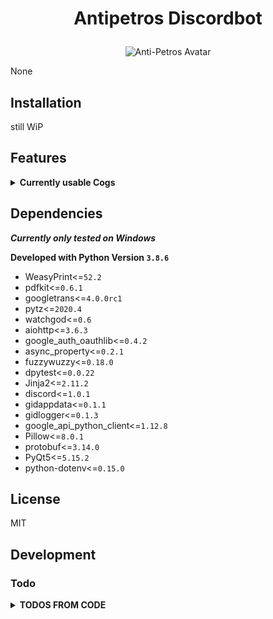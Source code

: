 # <p align="center">Antipetros Discordbot</p> #


<p align="center"><img src="misc/images/AntiPetros_for_readme.png" alt="Anti-Petros Avatar"/></p>


None


## Installation

still WiP





## Features ##

<details><summary><b>Currently usable Cogs</b></summary><blockquote>


### <p align="center">[AbsoluteTime](/antipetros_discordbot/cogs/general_cogs/absolute_time_cog.py)</p> ###

<details><summary><b>Description</b></summary>

<blockquote>The base class that all cogs must inherit from.

A cog is a collection of commands, listeners, and optional state to
help group commands together. More information on them can be found on
the :ref:`ext_commands_cogs` page.

When inheriting from this class, the options shown in :class:`CogMeta`
are equally valid here.</blockquote>

</details>

<details><summary><b>Commands</b></summary><blockquote>

- > register_timezone_city

- > tell_all_registered_timezones

- > to_absolute_times

</blockquote></details>

---


### <p align="center">[AdministrationCog](/antipetros_discordbot/cogs/admin_cogs/admin_cog.py)</p> ###

<details><summary><b>Description</b></summary>

<blockquote>The base class that all cogs must inherit from.

A cog is a collection of commands, listeners, and optional state to
help group commands together. More information on them can be found on
the :ref:`ext_commands_cogs` page.

When inheriting from this class, the options shown in :class:`CogMeta`
are equally valid here.</blockquote>

</details>

<details><summary><b>Commands</b></summary><blockquote>

- > add_to_blacklist

- > delete_msg

- > die

- > list_configs

- > overwrite_config

- > reload_all

- > remove_from_blacklist

- > send_config

- > show_command_names

- > tell_uptime

- > write_data

</blockquote></details>

---


### <p align="center">[GeneralDebugCog](/antipetros_discordbot/cogs/dev_cogs/general_debug_cog.py)</p> ###

<details><summary><b>Description</b></summary>

<blockquote>The base class that all cogs must inherit from.

A cog is a collection of commands, listeners, and optional state to
help group commands together. More information on them can be found on
the :ref:`ext_commands_cogs` page.

When inheriting from this class, the options shown in :class:`CogMeta`
are equally valid here.</blockquote>

</details>

<details><summary><b>Commands</b></summary><blockquote>

- > all_info_from_command_trigger

- > last_message

- > message_by_id

- > tell_member_amount

- > tell_member_amount_from_id

</blockquote></details>

---


### <p align="center">[ImageManipulatorCog](/antipetros_discordbot/cogs/general_cogs/image_manipulation_cog.py)</p> ###

<details><summary><b>Description</b></summary>

<blockquote>The base class that all cogs must inherit from.

A cog is a collection of commands, listeners, and optional state to
help group commands together. More information on them can be found on
the :ref:`ext_commands_cogs` page.

When inheriting from this class, the options shown in :class:`CogMeta`
are equally valid here.</blockquote>

</details>

<details><summary><b>Commands</b></summary><blockquote>

- > antistasify

- > available_stamps

- > member_avatar

</blockquote></details>

---


### <p align="center">[SaveLinkCog](/antipetros_discordbot/cogs/general_cogs/save_link_cog.py)</p> ###

<details><summary><b>Description</b></summary>

<blockquote>An extension Cog to let users temporary save links.

Saved links get posted to a certain channel and deleted after the specified time period from that channel (default in config).
Deleted links are kept in the bots database and can always be retrieved by fuzzy matched name.

Checks against a blacklist of urls and a blacklist of words, to not store malicious links.</blockquote>

</details>

<details><summary><b>Commands</b></summary><blockquote>

- > add_forbidden_word

- > clear_all_links

- > delete_link

- > get_all_links

- > get_forbidden_list

- > get_link

- > remove_forbidden_word

- > save_link

</blockquote></details>

---


### <p align="center">[SaveSuggestionCog](/antipetros_discordbot/cogs/general_cogs/save_suggestion_cog.py)</p> ###

<details><summary><b>Description</b></summary>

<blockquote>The base class that all cogs must inherit from.

A cog is a collection of commands, listeners, and optional state to
help group commands together. More information on them can be found on
the :ref:`ext_commands_cogs` page.

When inheriting from this class, the options shown in :class:`CogMeta`
are equally valid here.</blockquote>

</details>

<details><summary><b>Commands</b></summary><blockquote>

- > auto_accept_suggestions

- > clear_all_suggestions

- > get_all_suggestions

- > mark_discussed

- > remove_all_my_data

- > request_my_data

- > unsave_suggestion

</blockquote></details>

---


### <p align="center">[TestPlaygroundCog](/antipetros_discordbot/cogs/dev_cogs/test_playground_cog.py)</p> ###

<details><summary><b>Description</b></summary>

<blockquote>The base class that all cogs must inherit from.

A cog is a collection of commands, listeners, and optional state to
help group commands together. More information on them can be found on
the :ref:`ext_commands_cogs` page.

When inheriting from this class, the options shown in :class:`CogMeta`
are equally valid here.</blockquote>

</details>

<details><summary><b>Commands</b></summary><blockquote>

- > add_special_name

- > big_message

- > changesettings

- > check_md_helper

- > check_md_helper_specific

- > combquote

- > embed_experiment

- > furthermore_do_you_want_to_say_something

- > get_cfg_name

- > map_changed

- > new_google_calender_event

- > request_server_restart

- > roll

- > translate

</blockquote></details>

---

</blockquote></details>

## Dependencies ##

***Currently only tested on Windows***

**Developed with Python Version `3.8.6`**

- WeasyPrint<=`52.2`
- pdfkit<=`0.6.1`
- googletrans<=`4.0.0rc1`
- pytz<=`2020.4`
- watchgod<=`0.6`
- aiohttp<=`3.6.3`
- google_auth_oauthlib<=`0.4.2`
- async_property<=`0.2.1`
- fuzzywuzzy<=`0.18.0`
- dpytest<=`0.0.22`
- Jinja2<=`2.11.2`
- discord<=`1.0.1`
- gidappdata<=`0.1.1`
- gidlogger<=`0.1.3`
- google_api_python_client<=`1.12.8`
- Pillow<=`8.0.1`
- protobuf<=`3.14.0`
- PyQt5<=`5.15.2`
- python-dotenv<=`0.15.0`





## License

MIT

## Development


### Todo ###

<details><summary><b>TODOS FROM CODE</b></summary>

#### todo [admin_cog.py](/antipetros_discordbot/cogs/admin_cogs/admin_cog.py): ####


- [ ] [admin_cog.py line 57:](/antipetros_discordbot/cogs/admin_cogs/admin_cog.py#L57) `get_logs command`


- [ ] [admin_cog.py line 58:](/antipetros_discordbot/cogs/admin_cogs/admin_cog.py#L58) `get_appdata_location command`


- [ ] [admin_cog.py line 186:](/antipetros_discordbot/cogs/admin_cogs/admin_cog.py#L186) `make as embed`


- [ ] [admin_cog.py line 205:](/antipetros_discordbot/cogs/admin_cogs/admin_cog.py#L205) `make as embed`


- [ ] [admin_cog.py line 211:](/antipetros_discordbot/cogs/admin_cogs/admin_cog.py#L211) `make as embed`


- [ ] [admin_cog.py line 220:](/antipetros_discordbot/cogs/admin_cogs/admin_cog.py#L220) `make as embed`


- [ ] [admin_cog.py line 226:](/antipetros_discordbot/cogs/admin_cogs/admin_cog.py#L226) `make as embed`


- [ ] [admin_cog.py line 232:](/antipetros_discordbot/cogs/admin_cogs/admin_cog.py#L232) `make as embed`


- [ ] [admin_cog.py line 242:](/antipetros_discordbot/cogs/admin_cogs/admin_cog.py#L242) `make as embed`


- [ ] [admin_cog.py line 246:](/antipetros_discordbot/cogs/admin_cogs/admin_cog.py#L246) `make as embed`


- [ ] [admin_cog.py line 254:](/antipetros_discordbot/cogs/admin_cogs/admin_cog.py#L254) `make as embed`


- [ ] [admin_cog.py line 257:](/antipetros_discordbot/cogs/admin_cogs/admin_cog.py#L257) `make as embed`


- [ ] [admin_cog.py line 259:](/antipetros_discordbot/cogs/admin_cogs/admin_cog.py#L259) `make as embed`


- [ ] [admin_cog.py line 269:](/antipetros_discordbot/cogs/admin_cogs/admin_cog.py#L269) `make as embed`


- [ ] [admin_cog.py line 274:](/antipetros_discordbot/cogs/admin_cogs/admin_cog.py#L274) `make as embed`


- [ ] [admin_cog.py line 286:](/antipetros_discordbot/cogs/admin_cogs/admin_cog.py#L286) `make as embed`


- [ ] [admin_cog.py line 289:](/antipetros_discordbot/cogs/admin_cogs/admin_cog.py#L289) `make as embed`


- [ ] [admin_cog.py line 291:](/antipetros_discordbot/cogs/admin_cogs/admin_cog.py#L291) `make as embed`


- [ ] [admin_cog.py line 302:](/antipetros_discordbot/cogs/admin_cogs/admin_cog.py#L302) `make as embed`


---


#### todo [general_debug_cog.py](/antipetros_discordbot/cogs/dev_cogs/general_debug_cog.py): ####


- [ ] [general_debug_cog.py line 49:](/antipetros_discordbot/cogs/dev_cogs/general_debug_cog.py#L49) `create regions for this file`


- [ ] [general_debug_cog.py line 50:](/antipetros_discordbot/cogs/dev_cogs/general_debug_cog.py#L50) `Document and Docstrings`


---


#### todo [image_manipulation_cog.py](/antipetros_discordbot/cogs/general_cogs/image_manipulation_cog.py): ####


- [ ] [image_manipulation_cog.py line 53:](/antipetros_discordbot/cogs/general_cogs/image_manipulation_cog.py#L53) `create regions for this file`


- [ ] [image_manipulation_cog.py line 54:](/antipetros_discordbot/cogs/general_cogs/image_manipulation_cog.py#L54) `Document and Docstrings`


- [ ] [image_manipulation_cog.py line 238:](/antipetros_discordbot/cogs/general_cogs/image_manipulation_cog.py#L238) `make as embed`


- [ ] [image_manipulation_cog.py line 242:](/antipetros_discordbot/cogs/general_cogs/image_manipulation_cog.py#L242) `make as embed`


- [ ] [image_manipulation_cog.py line 249:](/antipetros_discordbot/cogs/general_cogs/image_manipulation_cog.py#L249) `make as embed`


- [ ] [image_manipulation_cog.py line 253:](/antipetros_discordbot/cogs/general_cogs/image_manipulation_cog.py#L253) `maybe make extra attribute for input format, check what is possible and working. else make a generic format list`


- [ ] [image_manipulation_cog.py line 268:](/antipetros_discordbot/cogs/general_cogs/image_manipulation_cog.py#L268) `make as embed`


---


#### todo [save_link_cog.py](/antipetros_discordbot/cogs/general_cogs/save_link_cog.py): ####


- [ ] [save_link_cog.py line 51:](/antipetros_discordbot/cogs/general_cogs/save_link_cog.py#L51) `refractor 'get_forbidden_list' to not use temp directory but send as filestream or so`


- [ ] [save_link_cog.py line 53:](/antipetros_discordbot/cogs/general_cogs/save_link_cog.py#L53) `need help figuring out how to best check bad link or how to format/normalize it`


- [ ] [save_link_cog.py line 364:](/antipetros_discordbot/cogs/general_cogs/save_link_cog.py#L364) `refractor that monster of an function`


---


#### todo [save_suggestion_cog.py](/antipetros_discordbot/cogs/general_cogs/save_suggestion_cog.py): ####


- [ ] [save_suggestion_cog.py line 56:](/antipetros_discordbot/cogs/general_cogs/save_suggestion_cog.py#L56) `create report generator in different formats, at least json and Html, probably also as embeds and Markdown`


- [ ] [save_suggestion_cog.py line 58:](/antipetros_discordbot/cogs/general_cogs/save_suggestion_cog.py#L58) `Document and Docstrings`


- [ ] [save_suggestion_cog.py line 209:](/antipetros_discordbot/cogs/general_cogs/save_suggestion_cog.py#L209) `make as embed`


- [ ] [save_suggestion_cog.py line 215:](/antipetros_discordbot/cogs/general_cogs/save_suggestion_cog.py#L215) `make as embed`


- [ ] [save_suggestion_cog.py line 231:](/antipetros_discordbot/cogs/general_cogs/save_suggestion_cog.py#L231) `make as embed`


- [ ] [save_suggestion_cog.py line 243:](/antipetros_discordbot/cogs/general_cogs/save_suggestion_cog.py#L243) `make as embed`


- [ ] [save_suggestion_cog.py line 247:](/antipetros_discordbot/cogs/general_cogs/save_suggestion_cog.py#L247) `make as embed`


- [ ] [save_suggestion_cog.py line 251:](/antipetros_discordbot/cogs/general_cogs/save_suggestion_cog.py#L251) `make as embed`


- [ ] [save_suggestion_cog.py line 256:](/antipetros_discordbot/cogs/general_cogs/save_suggestion_cog.py#L256) `make as embed`


- [ ] [save_suggestion_cog.py line 296:](/antipetros_discordbot/cogs/general_cogs/save_suggestion_cog.py#L296) `make as embed`


- [ ] [save_suggestion_cog.py line 299:](/antipetros_discordbot/cogs/general_cogs/save_suggestion_cog.py#L299) `make as embed`


- [ ] [save_suggestion_cog.py line 310:](/antipetros_discordbot/cogs/general_cogs/save_suggestion_cog.py#L310) `make as embed`


- [ ] [save_suggestion_cog.py line 314:](/antipetros_discordbot/cogs/general_cogs/save_suggestion_cog.py#L314) `make as embed`


- [ ] [save_suggestion_cog.py line 318:](/antipetros_discordbot/cogs/general_cogs/save_suggestion_cog.py#L318) `make as embed`


- [ ] [save_suggestion_cog.py line 323:](/antipetros_discordbot/cogs/general_cogs/save_suggestion_cog.py#L323) `make as embed`


- [ ] [save_suggestion_cog.py line 334:](/antipetros_discordbot/cogs/general_cogs/save_suggestion_cog.py#L334) `make as embed`


- [ ] [save_suggestion_cog.py line 369:](/antipetros_discordbot/cogs/general_cogs/save_suggestion_cog.py#L369) `make as embed`


- [ ] [save_suggestion_cog.py line 372:](/antipetros_discordbot/cogs/general_cogs/save_suggestion_cog.py#L372) `make as embed`


- [ ] [save_suggestion_cog.py line 376:](/antipetros_discordbot/cogs/general_cogs/save_suggestion_cog.py#L376) `make as embed`


---


#### idea [render_new_cog_file.py](/antipetros_discordbot/dev_tools/render_new_cog_file.py): ####


- [ ] [render_new_cog_file.py line 119:](/antipetros_discordbot/dev_tools/render_new_cog_file.py#L119) `create gui for this`


---


#### idea [antipetros_bot.py](/antipetros_discordbot/engine/antipetros_bot.py): ####


- [ ] [antipetros_bot.py line 54:](/antipetros_discordbot/engine/antipetros_bot.py#L54) `Use an assistant class to hold some of the properties and then use the __getattr__ to make it look as one object, just for structuring`


#### todo [antipetros_bot.py](/antipetros_discordbot/engine/antipetros_bot.py): ####


- [ ] [antipetros_bot.py line 52:](/antipetros_discordbot/engine/antipetros_bot.py#L52) `create regions for this file`


- [ ] [antipetros_bot.py line 53:](/antipetros_discordbot/engine/antipetros_bot.py#L53) `Document and Docstrings`


---


#### todo [sqldata_storager.py](/antipetros_discordbot/utility/sqldata_storager.py): ####


- [ ] [sqldata_storager.py line 35:](/antipetros_discordbot/utility/sqldata_storager.py#L35) `create regions for this file`


- [ ] [sqldata_storager.py line 36:](/antipetros_discordbot/utility/sqldata_storager.py#L36) `update save link Storage to newer syntax (composite access)`


- [ ] [sqldata_storager.py line 37:](/antipetros_discordbot/utility/sqldata_storager.py#L37) `Document and Docstrings`


- [ ] [sqldata_storager.py line 38:](/antipetros_discordbot/utility/sqldata_storager.py#L38) `refractor to subfolder`


---

### General Todos ###
#### Bugs ####

- [ ] *important*: check everything for blocking functions and move big ones into threads (run in executor)


---

#### features ####

- [ ] *important*: create nice looking help command

- [ ] *important*: better docstrings and docstring all commands at least

- [ ] *important*: create all needed check methods

- [ ] *important*: move to gidappdata as storage

- [ ] *unimportant*: assign good names to the cogs as argument in the init

- [ ] *unimportant*: ask for symbols at art team


---

#### misc ####


---

#### tests ####


---

</details>

